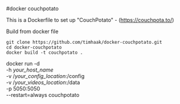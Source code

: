 #docker couchpotato

This is a Dockerfile to set up "CouchPotato" - (https://couchpota.to/)

Build from docker file

```
git clone https://github.com/timhaak/docker-couchpotato.git
cd docker-couchpotato
docker build -t couchpotato .
```

docker run -d \
    -h *your_host_name* \
    -v /*your_config_location*:/config \
    -v /*your_videos_location*:/data \
     -p 5050:5050 \
    --restart=always couchpotato
